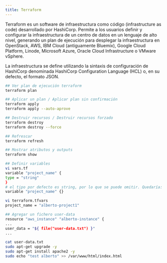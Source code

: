 ```yaml
---
title: Terraform
---
```


Terraform es un software de infraestructura como código (infrastructure as code) desarrollado por HashiCorp. Permite a los usuarios definir y configurar la infraestructura de un centro de datos en un lenguaje de alto nivel, generando un plan de ejecución para desplegar la infraestructura en OpenStack, AWS, IBM Cloud (antiguamente Bluemix), Google Cloud Platform, Linode, Microsoft Azure, Oracle Cloud Infrastructure o VMware vSphere. 

La infraestructura se define utilizando la sintaxis de configuración de HashiCorp denominada HashiCorp Configuration Language (HCL) o, en su defecto, el formato JSON.

```bash
## Ver plan de ejecución terraform
terraform plan

## Aplicar un plan / Aplicar plan sin confirmación
terraform apply
terraform apply --auto-aprove

## Destruir recursos / Destruir recursos forzado
terraform destroy
terraform destroy --force

## Refrescar
terraform refresh

## Mostrar atributos y outputs
terraform show

## Definir variables
vi vars.tf
variable "project_name" { 
type = "string"
}
# el tipo por defecto es string, por lo que se puede omitir. Quedaría:
variable "project_name" {}

vi terraform.tfvars
project_name = "alberto-project1"

## Agregar un fichero user-data
resource "aws_instance" "alberto-instance" {
...
user_data = "${ file("user-data.txt") }"
...

cat user-data.txt
sudo apt-get upgrade -y
sudo apt-get install apache2 -y
sudo echo "test alberto" >> /var/www/html/index.html

```